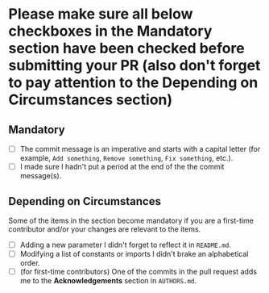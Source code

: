 # Please make sure all below checkboxes in the Mandatory section have been checked before submitting your PR (also don't forget to pay attention to the Depending on Circumstances section)

## Mandatory

- [ ] The commit message is an imperative and starts with a capital letter (for example, `Add something`, `Remove something`, `Fix something`, etc.).
- [ ] I made sure I hadn't put a period at the end of the the commit message(s).

## Depending on Circumstances

Some of the items in the section become mandatory if you are a first-time contributor and/or your changes are relevant to the items.

- [ ] Adding a new parameter I didn't forget to reflect it in `README.md`.
- [ ] Modifying a list of constants or imports I didn't brake an alphabetical order.
- [ ] (for first-time contributors) One of the commits in the pull request adds me to the **Acknowledgements** section in `AUTHORS.md`.

